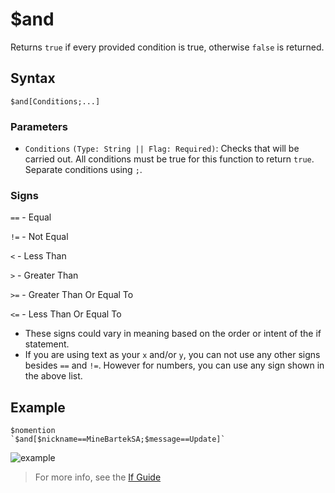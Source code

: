 # $and
Returns `true` if every provided condition is true, otherwise `false` is returned.

## Syntax
```
$and[Conditions;...]
```

### Parameters
- `Conditions` `(Type: String || Flag: Required)`: Checks that will be carried out. All conditions must be true for this function to return `true`. Separate conditions using `;`.

### Signs
`==` - Equal

`!=` - Not Equal

`<` -  Less Than

`>` - Greater Than

`>=` - Greater Than Or Equal To

`<=` - Less Than Or Equal To
- These signs could vary in meaning based on the order or intent of the if statement.
- If you are using text as your `x` and/or `y`, you can not use any other signs besides `==` and `!=`. However for numbers, you can use any sign shown in the above list.

## Example
```
$nomention
`$and[$nickname==MineBartekSA;$message==Update]`
```

![example](https://github.com/Rainb0wKey/bdfd-wiki/assets/113303649/d277f043-6acd-418c-8695-ced1f2061c20)

> For more info, see the [If Guide](..guides/ifStatements.md)
